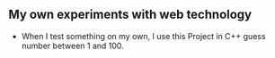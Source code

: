  ## My own experiments with web technology
* When I test something on my own, I use this Project in C++ guess number between 1 and 100.

